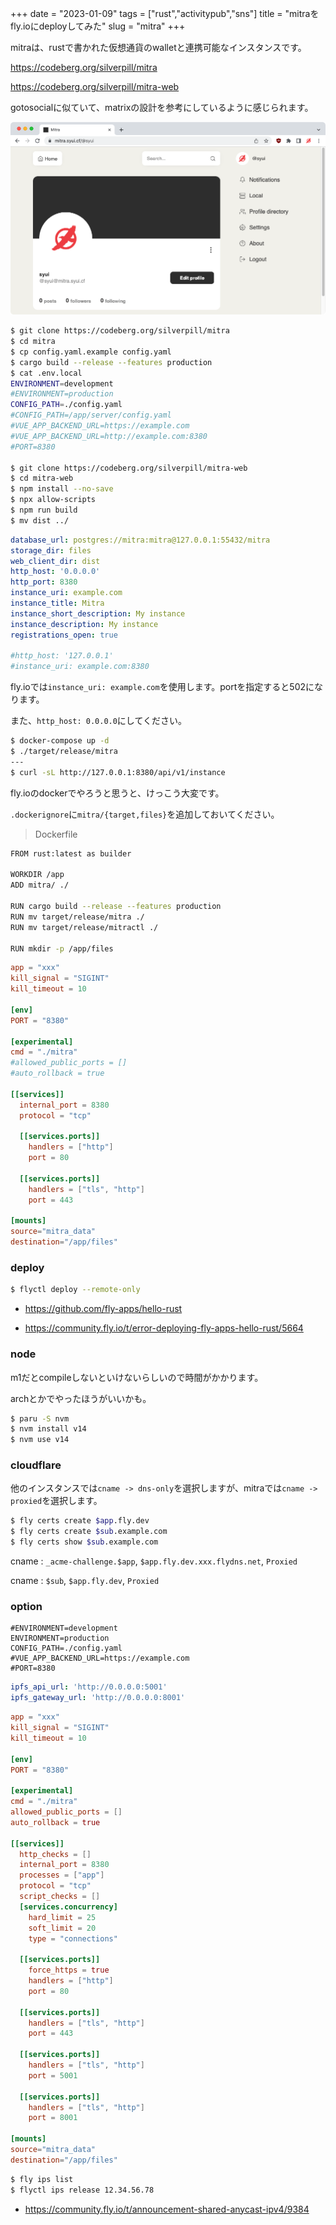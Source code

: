 +++
date = "2023-01-09"
tags = ["rust","activitypub","sns"]
title = "mitraをfly.ioにdeployしてみた"
slug = "mitra"
+++

mitraは、rustで書かれた仮想通貨のwalletと連携可能なインスタンスです。

https://codeberg.org/silverpill/mitra

https://codeberg.org/silverpill/mitra-web

gotosocialに似ていて、matrixの設計を参考にしているように感じられます。

![](https://raw.githubusercontent.com/syui/img/master/other/mitra_20230111_0001.png)

```sh
$ git clone https://codeberg.org/silverpill/mitra
$ cd mitra
$ cp config.yaml.example config.yaml
$ cargo build --release --features production
$ cat .env.local
ENVIRONMENT=development
#ENVIRONMENT=production
CONFIG_PATH=./config.yaml
#CONFIG_PATH=/app/server/config.yaml
#VUE_APP_BACKEND_URL=https://example.com
#VUE_APP_BACKEND_URL=http://example.com:8380
#PORT=8380

$ git clone https://codeberg.org/silverpill/mitra-web
$ cd mitra-web
$ npm install --no-save
$ npx allow-scripts
$ npm run build
$ mv dist ../
```

```yaml:config.yaml
database_url: postgres://mitra:mitra@127.0.0.1:55432/mitra
storage_dir: files
web_client_dir: dist
http_host: '0.0.0.0'
http_port: 8380
instance_uri: example.com
instance_title: Mitra
instance_short_description: My instance
instance_description: My instance
registrations_open: true

#http_host: '127.0.0.1'
#instance_uri: example.com:8380
```

fly.ioでは`instance_uri: example.com`を使用します。portを指定すると502になります。

また、`http_host: 0.0.0.0`にしてください。

```sh
$ docker-compose up -d
$ ./target/release/mitra
---
$ curl -sL http://127.0.0.1:8380/api/v1/instance
```

fly.ioのdockerでやろうと思うと、けっこう大変です。

`.dockerignore`に`mitra/{target,files}`を追加しておいてください。

> Dockerfile 

```sh
FROM rust:latest as builder

WORKDIR /app
ADD mitra/ ./

RUN cargo build --release --features production
RUN mv target/release/mitra ./
RUN mv target/release/mitractl ./

RUN mkdir -p /app/files
```

```toml:fly.toml
app = "xxx"
kill_signal = "SIGINT"
kill_timeout = 10

[env]
PORT = "8380"

[experimental]
cmd = "./mitra"
#allowed_public_ports = []
#auto_rollback = true

[[services]]
  internal_port = 8380
  protocol = "tcp"

  [[services.ports]]
    handlers = ["http"]
    port = 80

  [[services.ports]]
    handlers = ["tls", "http"]
    port = 443

[mounts]
source="mitra_data"
destination="/app/files"
```

### deploy

```sh
$ flyctl deploy --remote-only
```

- https://github.com/fly-apps/hello-rust

- https://community.fly.io/t/error-deploying-fly-apps-hello-rust/5664

### node

m1だとcompileしないといけないらしいので時間がかかります。

archとかでやったほうがいいかも。

```sh
$ paru -S nvm
$ nvm install v14
$ nvm use v14
```

### cloudflare

他のインスタンスでは`cname -> dns-only`を選択しますが、mitraでは`cname -> proxied`を選択します。

```sh
$ fly certs create $app.fly.dev
$ fly certs create $sub.example.com
$ fly certs show $sub.example.com
```

cname : `_acme-challenge.$app`, `$app.fly.dev.xxx.flydns.net`, `Proxied`

cname : `$sub`, `$app.fly.dev`, `Proxied`

### option

```sh:.env.local
#ENVIRONMENT=development
ENVIRONMENT=production
CONFIG_PATH=./config.yaml
#VUE_APP_BACKEND_URL=https://example.com
#PORT=8380
```

```yaml:config.yaml
ipfs_api_url: 'http://0.0.0.0:5001'
ipfs_gateway_url: 'http://0.0.0.0:8001'
```

```toml:fly.toml
app = "xxx"
kill_signal = "SIGINT"
kill_timeout = 10

[env]
PORT = "8380"

[experimental]
cmd = "./mitra"
allowed_public_ports = []
auto_rollback = true

[[services]]
  http_checks = []
  internal_port = 8380
  processes = ["app"]
  protocol = "tcp"
  script_checks = []
  [services.concurrency]
    hard_limit = 25
    soft_limit = 20
    type = "connections"

  [[services.ports]]
    force_https = true
    handlers = ["http"]
    port = 80

  [[services.ports]]
    handlers = ["tls", "http"]
    port = 443

  [[services.ports]]
    handlers = ["tls", "http"]
    port = 5001

  [[services.ports]]
    handlers = ["tls", "http"]
    port = 8001

[mounts]
source="mitra_data"
destination="/app/files"
```

```sh
$ fly ips list
$ flyctl ips release 12.34.56.78
```

- https://community.fly.io/t/announcement-shared-anycast-ipv4/9384


